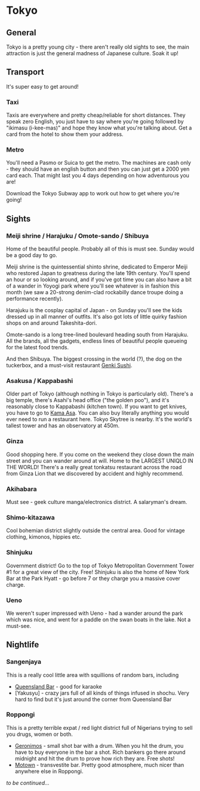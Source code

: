 # Tokyo

## General

Tokyo is a pretty young city - there aren't really old sights to see, the main
attraction is just the general madness of Japanese culture. Soak it up!

## Transport

It's super easy to get around!

### Taxi

Taxis are everywhere and pretty cheap/reliable for short distances. They speak
zero English, you just have to say where you're going followed by "ikimasu
(i-kee-mas)" and hope they know what you're talking about. Get a card from the
hotel to show them your address.

### Metro

You'll need a Pasmo or Suica to get the metro. The machines are cash only - they
should have an english button and then you can just get a 2000 yen card each.
That might last you 4 days depending on how adventurous you are!

Download the Tokyo Subway app to work out how to get where you're going!

## Sights

### Meiji shrine / Harajuku / Omote-sando / Shibuya

Home of the beautiful people. Probably all of this is must see. Sunday would be
a good day to go.

Meiji shrine is the quintessential shinto shrine, dedicated to Emperor Meiji who
restored Japan to greatness during the late 19th century. You'll spend an hour
or so looking around, and if you've got time you can also have a bit of a wander
in Yoyogi park where you'll see whatever is in fashion this month (we saw a
20-strong denim-clad rockabilly dance troupe doing a performance recently).

Harajuku is the cosplay capital of Japan - on Sunday you'll see the kids dressed
up in all manner of outfits. It's also got lots of little quirky fashion shops
on and around Takeshita-dori.

Omote-sando is a long tree-lined boulevard heading south from Harajuku. All the
brands, all the gadgets, endless lines of beautiful people queueing for the
latest food trends.

And then Shibuya. The biggest crossing in the world (?), the dog on the
tuckerbox, and a must-visit restaurant
[Genki Sushi](https://goo.gl/maps/4H4MqRvLBqb4RfRX6).

### Asakusa / Kappabashi

Older part of Tokyo (although nothing in Tokyo is particularly old). There's a
big temple, there's Asahi's head office ("the golden poo"), and it's reasonably
close to Kappabashi (kitchen town). If you want to get knives, you have to go to
[Kama Asa](https://goo.gl/maps/85nrAptF71Fg8FbLA). You can also buy literally
anything you would ever need to run a restaurant here. Tokyo Skytree is nearby.
It's the world's tallest tower and has an observatory at 450m.

### Ginza

Good shopping here. If you come on the weekend they close down the main street
and you can wander around at will. Home to the LARGEST UNIQLO IN THE WORLD!
There's a really great tonkatsu restaurant across the road from Ginza Lion that
we discovered by accident and highly recommend.

### Akihabara

Must see - geek culture manga/electronics district. A salaryman's dream.

### Shimo-kitazawa

Cool bohemian district slightly outside the central area. Good for vintage
clothing, kimonos, hippies etc.

### Shinjuku

Government district! Go to the top of Tokyo Metropolitan Government Tower #1 for
a great view of the city. Free! Shinjuku is also the home of New York Bar at the
Park Hyatt - go before 7 or they charge you a massive cover charge.

### Ueno

We weren't super impressed with Ueno - had a wander around the park which was
nice, and went for a paddle on the swan boats in the lake. Not a must-see.

## Nightlife

### Sangenjaya

This is a really cool little area with squillions of random bars, including

* [Queensland Bar](https://goo.gl/maps/YEgcwfcr8thNGyMY9) - good for karaoke
* [Yakusyu] - crazy jars full of all kinds of things infused in shochu. Very
  hard to find but it's just around the corner from Queensland Bar

### Roppongi

This is a pretty terrible expat / red light district full of Nigerians trying to
sell you drugs, women or both.

* [Geronimos](https://goo.gl/maps/kRpd8qYhyibrsgSD7) - small shot bar with a
  drum. When you hit the drum, you have to buy everyone in the bar a shot. Rich
  bankers go there around midnight and hit the drum to prove how rich they are.
  Free shots!
* [Motown](https://goo.gl/maps/9BRdMchXVQGP5Piy8) - transvestite bar. Pretty
  good atmosphere, much nicer than anywhere else in Roppongi.

_to be continued..._

